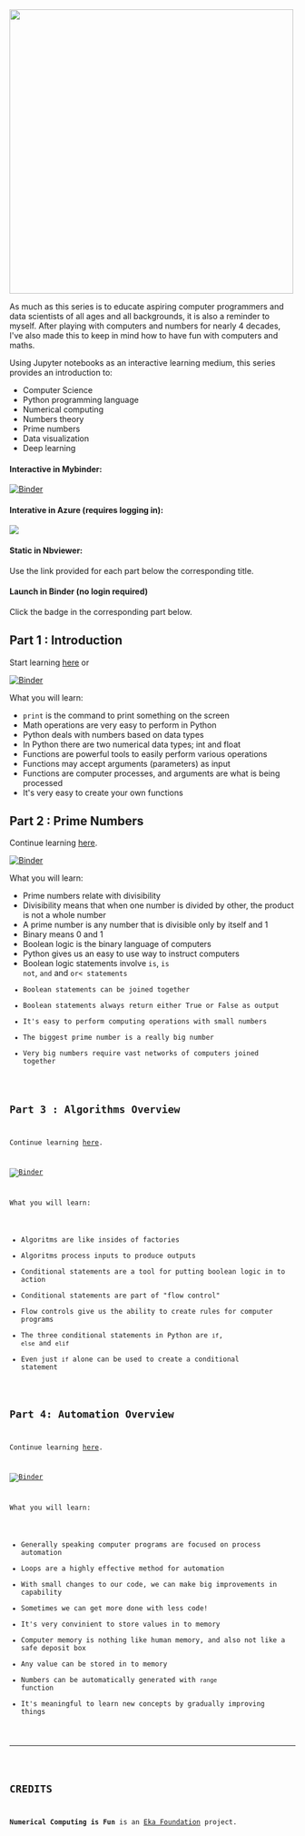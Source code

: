 <img width='500px' src='http://i.imgur.com/pa4vzNh.png'>

As much as this series is to educate aspiring computer programmers and data scientists of all ages and all backgrounds, it is also a reminder to myself. After playing with computers and numbers for nearly 4 decades, I've also made this to keep in mind how to have fun with computers and maths.

Using Jupyter notebooks as an interactive learning medium, this series provides an introduction to:

- Computer Science
- Python programming language
- Numerical computing
- Numbers theory
- Prime numbers
- Data visualization
- Deep learning

#### Interactive in Mybinder:

[![Binder](https://mybinder.org/badge.svg)](https://mybinder.org/v2/gh/mikkokotila/jupyter4kids/master?filepath=notebooks)

#### Interative in Azure (requires logging in):

<a href="https://notebooks.azure.com/import/gh/mikkokotila/jupyter4kids"><img src="https://notebooks.azure.com/launch.png" /></a>

#### Static in Nbviewer:

Use the link provided for each part below the corresponding title.

#### Launch in Binder (no login required)

Click the badge in the corresponding part below.

## Part 1 : Introduction

Start learning [here](https://nbviewer.jupyter.org/github/mikkokotila/jupyter4kids/blob/master/notebooks/numerical-computing-is-fun-1.ipynb) or 

[![Binder](https://mybinder.org/badge.svg)](https://mybinder.org/v2/gh/mikkokotila/jupyter4kids/master?filepath=%2Fnotebooks%2Fnumerical-computing-is-fun-1.ipynb)

What you will learn:

- <code>print</code> is the command to print something on the screen
- Math operations are very easy to perform in Python
- Python deals with numbers based on data types
- In Python there are two numerical data types; int and float
- Functions are powerful tools to easily perform various operations
- Functions may accept arguments (parameters) as input
- Functions are computer processes, and arguments are what is being processed
- It's very easy to create your own functions

## Part 2 : Prime Numbers

Continue learning [here](https://nbviewer.jupyter.org/github/mikkokotila/jupyter4kids/blob/master/notebooks/numerical-computing-is-fun-2.ipynb). 

[![Binder](https://mybinder.org/badge.svg)](https://mybinder.org/v2/gh/mikkokotila/jupyter4kids/master?filepath=%2Fnotebooks%2Fnumerical-computing-is-fun-2.ipynb)

What you will learn:

- Prime numbers relate with divisibility
- Divisibility means that when one number is divided by other, the product is not a whole number
- A prime number is any number that is divisible only by itself and 1
- Binary means 0 and 1
- Boolean logic is the binary language of computers
- Python gives us an easy to use way to instruct computers
- Boolean logic statements involve <code>is</code>, <code>is not</code>, <code>and</code> and <code>or< statements
- Boolean statements can be joined together
- Boolean statements always return either True or False as output
- It's easy to perform computing operations with small numbers
- The biggest prime number is a really big number
- Very big numbers require vast networks of computers joined together

## Part 3 : Algorithms Overview

Continue learning [here](https://nbviewer.jupyter.org/github/mikkokotila/jupyter4kids/blob/master/notebooks/numerical-computing-is-fun-3.ipynb).

[![Binder](https://mybinder.org/badge.svg)](https://mybinder.org/v2/gh/mikkokotila/jupyter4kids/master?filepath=%2Fnotebooks%2Fnumerical-computing-is-fun-3.ipynb)

What you will learn: 

- Algoritms are like insides of factories 
- Algoritms process inputs to produce outputs
- Conditional statements are a tool for putting boolean logic in to action
- Conditional statements are part of "flow control"
- Flow controls give us the ability to create rules for computer programs
- The three conditional statements in Python are <code>if</code>, <code>else</code> and <code>elif</code>
- Even just <code>if</code> alone can be used to create a conditional statement

## Part 4: Automation Overview

Continue learning [here](https://nbviewer.jupyter.org/github/mikkokotila/jupyter4kids/blob/master/notebooks/numerical-computing-is-fun-4.ipynb).

[![Binder](https://mybinder.org/badge.svg)](https://mybinder.org/v2/gh/mikkokotila/jupyter4kids/master?filepath=%2Fnotebooks%2Fnumerical-computing-is-fun-4.ipynb)

What you will learn: 

- Generally speaking computer programs are focused on process automation
- Loops are a highly effective method for automation
- With small changes to our code, we can make big improvements in capability
- Sometimes we can get more done with less code!
- It's very convinient to store values in to memory
- Computer memory is nothing like human memory, and also not like a safe deposit box
- Any value can be stored in to memory 
- Numbers can be automatically generated with <code>range</code> function
- It's meaningful to learn new concepts by gradually improving things

<hr>

## CREDITS 

**Numerical Computing is Fun** is an [Eka Foundation](http://eka.to) project.